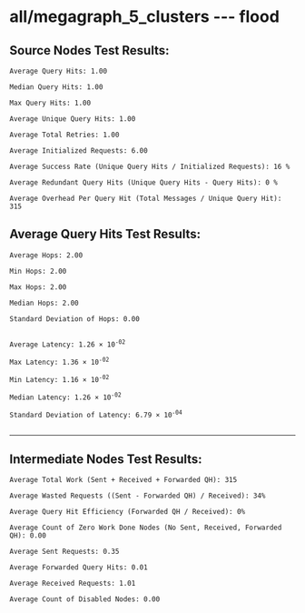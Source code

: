 # all/megagraph_5_clusters --- flood
## Source Nodes Test Results:
	Average Query Hits: 1.00

	Median Query Hits: 1.00

	Max Query Hits: 1.00

	Average Unique Query Hits: 1.00

	Average Total Retries: 1.00

	Average Initialized Requests: 6.00

	Average Success Rate (Unique Query Hits / Initialized Requests): 16 %

	Average Redundant Query Hits (Unique Query Hits - Query Hits): 0 %

	Average Overhead Per Query Hit (Total Messages / Unique Query Hit): 315



## Average Query Hits Test Results:
<pre><code>Average Hops: 2.00

Min Hops: 2.00

Max Hops: 2.00

Median Hops: 2.00

Standard Deviation of Hops: 0.00


Average Latency: 1.26 × 10<sup>-02</sup>

Max Latency: 1.36 × 10<sup>-02</sup>

Min Latency: 1.16 × 10<sup>-02</sup>

Median Latency: 1.26 × 10<sup>-02</sup>

Standard Deviation of Latency: 6.79 × 10<sup>-04</sup>

</code></pre>

---------------------------------------------
## Intermediate Nodes Test Results:

	Average Total Work (Sent + Received + Forwarded QH): 315

	Average Wasted Requests ((Sent - Forwarded QH) / Received): 34%

	Average Query Hit Efficiency (Forwarded QH / Received): 0%

	Average Count of Zero Work Done Nodes (No Sent, Received, Forwarded QH): 0.00

	Average Sent Requests: 0.35

	Average Forwarded Query Hits: 0.01

	Average Received Requests: 1.01

	Average Count of Disabled Nodes: 0.00

